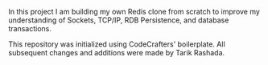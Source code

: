 In this project I am building my own Redis clone from scratch 
to improve my understanding of Sockets, TCP/IP, RDB Persistence, and
database transactions.

This repository was initialized using CodeCrafters' boilerplate. All subsequent changes and additions were made by Tarik Rashada.
